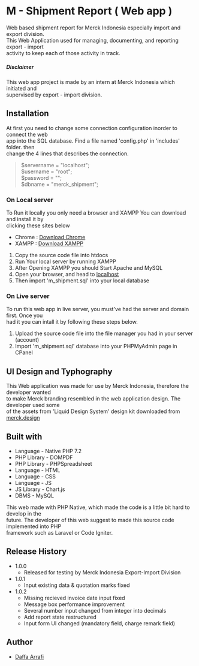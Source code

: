 # M - Shipment Report ( Web app )

Web based shipment report for Merck Indonesia especially import and export division.<br>This Web Application used for managing, documenting, and reporting export - import<br>activity to keep each of those activity in track.

##### Disclaimer

This web app project is made by an intern at Merck Indonesia which initiated and<br>supervised by export - import division.

## Installation

At first you need to change some connection configuration inorder to connect the web<br>app into the SQL database. Find a file named 'config.php' in 'includes' folder. then<br>change the 4 lines that describes the connection.

> \$servername = "localhost"; <br> \$username = "root"; <br> \$password = ""; <br> \$dbname = "merck_shipment";

### On Local server

To Run it locally you only need a browser and XAMPP
You can download and install it by<br>clicking these sites below

- Chrome : [Download Chrome](https://support.google.com/chrome/answer/95346?co=GENIE.Platform%3DDesktop&hl=id)
- XAMPP : [Download XAMPP](https://www.apachefriends.org/download.html)

1. Copy the source code file into htdocs
2. Run Your local server by running XAMPP
3. After Opening XAMPP you should Start Apache and MySQL
4. Open your browser, and head to [localhost](localhost/phpmyadmin/)
5. Then import 'm_shipment.sql' into your local database

### On Live server

To run this web app in live server, you must've had the server and domain first. Once you<br>had it you can intall it by following these steps below.

1. Upload the source code file into the file manager you had in your server (account)
2. Import 'm_shipment.sql' database into your PHPMyAdmin page in CPanel

## UI Design and Typhography

This Web application was made for use by Merck Indonesia, therefore the developer wanted<br>to make Merck branding resembled in the web application design. The developer used some<br>of the assets from 'Liquid Design System' design kit downloaded from [merck.design](https://www.merck.design/)

## Built with

- Language - Native PHP 7.2
- PHP Library - DOMPDF
- PHP Library - PHPSpreadsheet
- Language - HTML
- Language - CSS
- Language - JS
- JS Library - Chart.js
- DBMS - MySQL

This web made with PHP Native, which made the code is a little bit hard to develop in the<br>future. The developer of this web suggest to made this source code implemented into PHP<br>framework such as Laravel or Code Igniter.

## Release History

- 1.0.0
  - Released for testing by Merck Indonesia Export-Import Division
- 1.0.1
  - Input existing data & quotation marks fixed
- 1.0.2
  - Missing recieved invoice date input fixed
  - Message box performance improvement
  - Several number input changed from integer into decimals
  - Add report state restructured
  - Input form UI changed (mandatory field, charge remark field)

## Author

- [Daffa Arrafi](https://github.com/daffaarravi)
